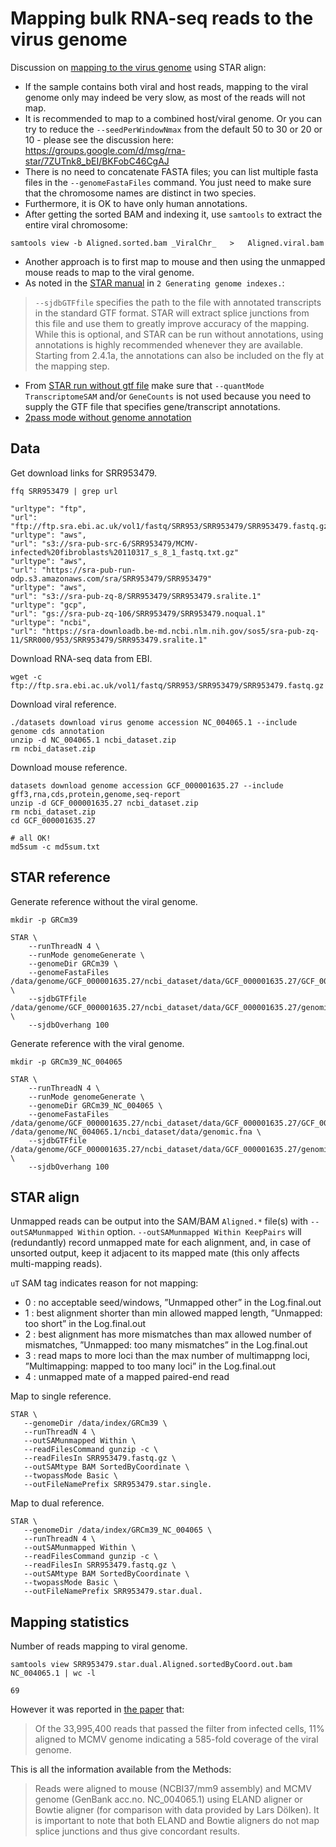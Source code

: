 # Mapping bulk RNA-seq reads to the virus genome

Discussion on [mapping to the virus genome](https://github.com/alexdobin/STAR/issues/835) using STAR align:

* If the sample contains both viral and host reads, mapping to the viral genome only may indeed be very slow, as most of the reads will not map.
* It is recommended to map to a combined host/viral genome. Or you can try to reduce the `--seedPerWindowNmax` from the default 50 to 30 or 20 or 10 - please see the discussion here: <https://groups.google.com/d/msg/rna-star/7ZUTnk8_bEI/BKFobC46CgAJ>
* There is no need to concatenate FASTA files; you can list multiple fasta files in the `--genomeFastaFiles` command. You just need to make sure that the chromosome names are distinct in two species.
* Furthermore, it is OK to have only human annotations.
* After getting the sorted BAM and indexing it, use `samtools` to extract the entire viral chromosome:

```console
samtools view -b Aligned.sorted.bam _ViralChr_   >   Aligned.viral.bam
```

* Another approach is to first map to mouse and then using the unmapped mouse reads to map to the viral genome.
* As noted in the [STAR manual](https://github.com/alexdobin/STAR/blob/master/doc/STARmanual.pdf) in `2 Generating genome indexes.`:

> `--sjdbGTFfile` specifies the path to the file with annotated transcripts in the standard GTF format. STAR will extract splice junctions from this file and use them to greatly improve accuracy of the mapping. While this is optional, and STAR can be run without annotations, using annotations is highly recommended whenever they are available. Starting from 2.4.1a, the annotations can also be included on the fly at the mapping step.

* From [STAR run without gtf file](https://github.com/alexdobin/STAR/issues/1455) make sure that `--quantMode TranscriptomeSAM` and/or `GeneCounts` is not used because you need to supply the GTF file that specifies gene/transcript annotations.
* [2pass mode without genome annotation](https://github.com/alexdobin/STAR/issues/1207)

## Data

Get download links for SRR953479.

```console
ffq SRR953479 | grep url
```
```
"urltype": "ftp",
"url": "ftp://ftp.sra.ebi.ac.uk/vol1/fastq/SRR953/SRR953479/SRR953479.fastq.gz"
"urltype": "aws",
"url": "s3://sra-pub-src-6/SRR953479/MCMV-infected%20fibroblasts%20110317_s_8_1_fastq.txt.gz"
"urltype": "aws",
"url": "https://sra-pub-run-odp.s3.amazonaws.com/sra/SRR953479/SRR953479"
"urltype": "aws",
"url": "s3://sra-pub-zq-8/SRR953479/SRR953479.sralite.1"
"urltype": "gcp",
"url": "gs://sra-pub-zq-106/SRR953479/SRR953479.noqual.1"
"urltype": "ncbi",
"url": "https://sra-downloadb.be-md.ncbi.nlm.nih.gov/sos5/sra-pub-zq-11/SRR000/953/SRR953479/SRR953479.sralite.1"
```

Download RNA-seq data from EBI.

```console
wget -c ftp://ftp.sra.ebi.ac.uk/vol1/fastq/SRR953/SRR953479/SRR953479.fastq.gz
```

Download viral reference.

```console
./datasets download virus genome accession NC_004065.1 --include genome cds annotation
unzip -d NC_004065.1 ncbi_dataset.zip
rm ncbi_dataset.zip
```

Download mouse reference.

```console
datasets download genome accession GCF_000001635.27 --include gff3,rna,cds,protein,genome,seq-report
unzip -d GCF_000001635.27 ncbi_dataset.zip
rm ncbi_dataset.zip
cd GCF_000001635.27

# all OK!
md5sum -c md5sum.txt
```

## STAR reference

Generate reference without the viral genome.

```console
mkdir -p GRCm39

STAR \
    --runThreadN 4 \
    --runMode genomeGenerate \
    --genomeDir GRCm39 \
    --genomeFastaFiles /data/genome/GCF_000001635.27/ncbi_dataset/data/GCF_000001635.27/GCF_000001635.27_GRCm39_genomic.fna \
    --sjdbGTFfile /data/genome/GCF_000001635.27/ncbi_dataset/data/GCF_000001635.27/genomic.gff \
    --sjdbOverhang 100
```

Generate reference with the viral genome.

```console
mkdir -p GRCm39_NC_004065

STAR \
    --runThreadN 4 \
    --runMode genomeGenerate \
    --genomeDir GRCm39_NC_004065 \
    --genomeFastaFiles /data/genome/GCF_000001635.27/ncbi_dataset/data/GCF_000001635.27/GCF_000001635.27_GRCm39_genomic.fna /data/genome/NC_004065.1/ncbi_dataset/data/genomic.fna \
    --sjdbGTFfile /data/genome/GCF_000001635.27/ncbi_dataset/data/GCF_000001635.27/genomic.gff \
    --sjdbOverhang 100
```

## STAR align

Unmapped reads can be output into the SAM/BAM `Aligned.*` file(s) with `--outSAMunmapped Within` option. `--outSAMunmapped Within KeepPairs` will (redundantly) record unmapped mate for each alignment, and, in case of unsorted output, keep it adjacent to its mapped mate (this only affects multi-mapping reads).

`uT` SAM tag indicates reason for not mapping:

* 0 : no acceptable seed/windows, ”Unmapped other” in the Log.final.out
* 1 : best alignment shorter than min allowed mapped length, ”Unmapped: too short” in the Log.final.out
* 2 : best alignment has more mismatches than max allowed number of mismatches, ”Unmapped: too many mismatches” in the Log.final.out
* 3 : read maps to more loci than the max number of multimappng loci, ”Multimapping: mapped to too many loci” in the Log.final.out
* 4 : unmapped mate of a mapped paired-end read

Map to single reference.

```console
STAR \
   --genomeDir /data/index/GRCm39 \
   --runThreadN 4 \
   --outSAMunmapped Within \
   --readFilesCommand gunzip -c \
   --readFilesIn SRR953479.fastq.gz \
   --outSAMtype BAM SortedByCoordinate \
   --twopassMode Basic \
   --outFileNamePrefix SRR953479.star.single.
```

Map to dual reference.

```console
STAR \
   --genomeDir /data/index/GRCm39_NC_004065 \
   --runThreadN 4 \
   --outSAMunmapped Within \
   --readFilesCommand gunzip -c \
   --readFilesIn SRR953479.fastq.gz \
   --outSAMtype BAM SortedByCoordinate \
   --twopassMode Basic \
   --outFileNamePrefix SRR953479.star.dual.
```

## Mapping statistics

Number of reads mapping to viral genome.

```console
samtools view SRR953479.star.dual.Aligned.sortedByCoord.out.bam NC_004065.1 | wc -l
```
```
69
```

However it was reported in [the paper](https://pmc.ncbi.nlm.nih.gov/articles/PMC3784481/#s2) that:

> Of the 33,995,400 reads that passed the filter from infected cells, 11% aligned to MCMV genome indicating a 585-fold coverage of the viral genome.

This is all the information available from the Methods:

> Reads were aligned to mouse (NCBI37/mm9 assembly) and MCMV genome (GenBank acc.no. NC_004065.1) using ELAND aligner or Bowtie aligner (for comparison with data provided by Lars Dölken). It is important to note that both ELAND and Bowtie aligners do not map splice junctions and thus give concordant results.
